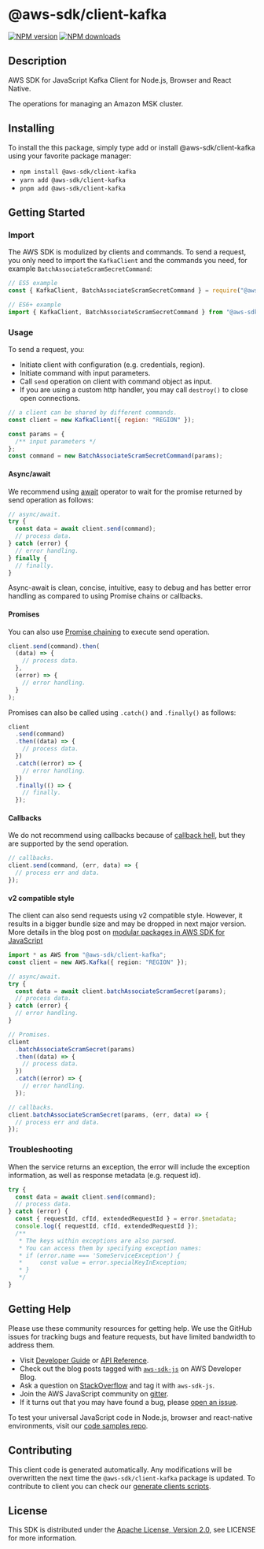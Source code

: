 <!-- generated file, do not edit directly -->

# @aws-sdk/client-kafka

[![NPM version](https://img.shields.io/npm/v/@aws-sdk/client-kafka/latest.svg)](https://www.npmjs.com/package/@aws-sdk/client-kafka)
[![NPM downloads](https://img.shields.io/npm/dm/@aws-sdk/client-kafka.svg)](https://www.npmjs.com/package/@aws-sdk/client-kafka)

## Description

AWS SDK for JavaScript Kafka Client for Node.js, Browser and React Native.

<p>The operations for managing an Amazon MSK cluster.</p>

## Installing

To install the this package, simply type add or install @aws-sdk/client-kafka
using your favorite package manager:

- `npm install @aws-sdk/client-kafka`
- `yarn add @aws-sdk/client-kafka`
- `pnpm add @aws-sdk/client-kafka`

## Getting Started

### Import

The AWS SDK is modulized by clients and commands.
To send a request, you only need to import the `KafkaClient` and
the commands you need, for example `BatchAssociateScramSecretCommand`:

```js
// ES5 example
const { KafkaClient, BatchAssociateScramSecretCommand } = require("@aws-sdk/client-kafka");
```

```ts
// ES6+ example
import { KafkaClient, BatchAssociateScramSecretCommand } from "@aws-sdk/client-kafka";
```

### Usage

To send a request, you:

- Initiate client with configuration (e.g. credentials, region).
- Initiate command with input parameters.
- Call `send` operation on client with command object as input.
- If you are using a custom http handler, you may call `destroy()` to close open connections.

```js
// a client can be shared by different commands.
const client = new KafkaClient({ region: "REGION" });

const params = {
  /** input parameters */
};
const command = new BatchAssociateScramSecretCommand(params);
```

#### Async/await

We recommend using [await](https://developer.mozilla.org/en-US/docs/Web/JavaScript/Reference/Operators/await)
operator to wait for the promise returned by send operation as follows:

```js
// async/await.
try {
  const data = await client.send(command);
  // process data.
} catch (error) {
  // error handling.
} finally {
  // finally.
}
```

Async-await is clean, concise, intuitive, easy to debug and has better error handling
as compared to using Promise chains or callbacks.

#### Promises

You can also use [Promise chaining](https://developer.mozilla.org/en-US/docs/Web/JavaScript/Guide/Using_promises#chaining)
to execute send operation.

```js
client.send(command).then(
  (data) => {
    // process data.
  },
  (error) => {
    // error handling.
  }
);
```

Promises can also be called using `.catch()` and `.finally()` as follows:

```js
client
  .send(command)
  .then((data) => {
    // process data.
  })
  .catch((error) => {
    // error handling.
  })
  .finally(() => {
    // finally.
  });
```

#### Callbacks

We do not recommend using callbacks because of [callback hell](http://callbackhell.com/),
but they are supported by the send operation.

```js
// callbacks.
client.send(command, (err, data) => {
  // process err and data.
});
```

#### v2 compatible style

The client can also send requests using v2 compatible style.
However, it results in a bigger bundle size and may be dropped in next major version. More details in the blog post
on [modular packages in AWS SDK for JavaScript](https://aws.amazon.com/blogs/developer/modular-packages-in-aws-sdk-for-javascript/)

```ts
import * as AWS from "@aws-sdk/client-kafka";
const client = new AWS.Kafka({ region: "REGION" });

// async/await.
try {
  const data = await client.batchAssociateScramSecret(params);
  // process data.
} catch (error) {
  // error handling.
}

// Promises.
client
  .batchAssociateScramSecret(params)
  .then((data) => {
    // process data.
  })
  .catch((error) => {
    // error handling.
  });

// callbacks.
client.batchAssociateScramSecret(params, (err, data) => {
  // process err and data.
});
```

### Troubleshooting

When the service returns an exception, the error will include the exception information,
as well as response metadata (e.g. request id).

```js
try {
  const data = await client.send(command);
  // process data.
} catch (error) {
  const { requestId, cfId, extendedRequestId } = error.$metadata;
  console.log({ requestId, cfId, extendedRequestId });
  /**
   * The keys within exceptions are also parsed.
   * You can access them by specifying exception names:
   * if (error.name === 'SomeServiceException') {
   *     const value = error.specialKeyInException;
   * }
   */
}
```

## Getting Help

Please use these community resources for getting help.
We use the GitHub issues for tracking bugs and feature requests, but have limited bandwidth to address them.

- Visit [Developer Guide](https://docs.aws.amazon.com/sdk-for-javascript/v3/developer-guide/welcome.html)
  or [API Reference](https://docs.aws.amazon.com/AWSJavaScriptSDK/v3/latest/index.html).
- Check out the blog posts tagged with [`aws-sdk-js`](https://aws.amazon.com/blogs/developer/tag/aws-sdk-js/)
  on AWS Developer Blog.
- Ask a question on [StackOverflow](https://stackoverflow.com/questions/tagged/aws-sdk-js) and tag it with `aws-sdk-js`.
- Join the AWS JavaScript community on [gitter](https://gitter.im/aws/aws-sdk-js-v3).
- If it turns out that you may have found a bug, please [open an issue](https://github.com/aws/aws-sdk-js-v3/issues/new/choose).

To test your universal JavaScript code in Node.js, browser and react-native environments,
visit our [code samples repo](https://github.com/aws-samples/aws-sdk-js-tests).

## Contributing

This client code is generated automatically. Any modifications will be overwritten the next time the `@aws-sdk/client-kafka` package is updated.
To contribute to client you can check our [generate clients scripts](https://github.com/aws/aws-sdk-js-v3/tree/main/scripts/generate-clients).

## License

This SDK is distributed under the
[Apache License, Version 2.0](http://www.apache.org/licenses/LICENSE-2.0),
see LICENSE for more information.
